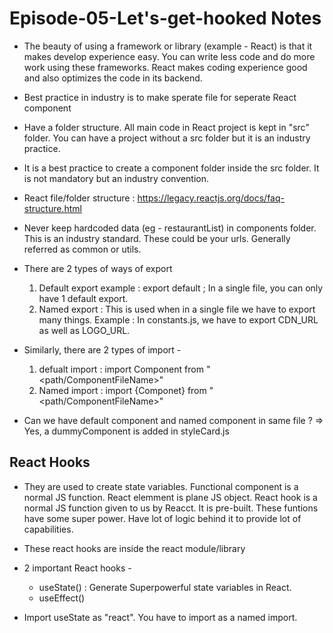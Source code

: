 # Episode-05-Let's-get-hooked Notes

- The beauty of using a framework or library (example - React) is that it makes develop experience easy. 
You can write less code and do more work using these frameworks. React makes coding experience good and
also optimizes the code in its backend.

- Best practice in industry is to make sperate file for seperate React component

- Have a folder structure. All main code in React project is kept in "src" folder.
You can have a project without a src folder but it is an industry practice.

- It is a best practice to create a component folder inside the src folder.
It is not mandatory but an industry convention.

- React file/folder structure : https://legacy.reactjs.org/docs/faq-structure.html

- Never keep hardcoded data (eg - restaurantList) in components folder. This is an industry standard.
These could be your urls. Generally referred as common or utils. 

- There are 2 types of ways of export
  1. Default export example : export default <ComponentName>; In a single file, you can only have 1 default export.
  2. Named export : This is used when in a single file we have to export many things.
  Example : In constants.js, we have to export CDN_URL as well as LOGO_URL.

- Similarly, there are 2 types of import - 
    1. defualt import : import Component from "<path/ComponentFileName>"
    2. Named import : import {Componet} from "<path/ComponentFileName>"

- Can we have default component and named component in same file ?
=> Yes, a dummyComponent is added in styleCard.js

## React Hooks
- They are used to create state variables. 
Functional component is a normal JS function. React elemment is  plane JS object. 
React hook is a normal JS function given to us by Reacct. It is pre-built.
These funtions have some super power. Have lot of logic behind it to provide lot of capabilities. 

- These react hooks are inside the react module/library

- 2 important React hooks - 

  - useState() : Generate Superpowerful state variables in React.
  - useEffect()

- Import useState as "react". You have to import as a named import.


